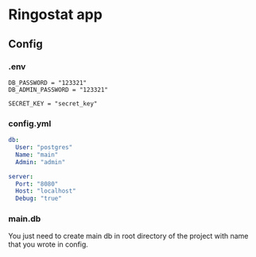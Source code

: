 # Ringostat app

## Config

### .env
```env
DB_PASSWORD = "123321"
DB_ADMIN_PASSWORD = "123321"

SECRET_KEY = "secret_key"
```

### config.yml
```yml
db:
  User: "postgres"
  Name: "main"
  Admin: "admin"

server:
  Port: "8080"
  Host: "localhost"
  Debug: "true"
```

### main.db
You just need to create main db in root directory of the project with name that you wrote in config.